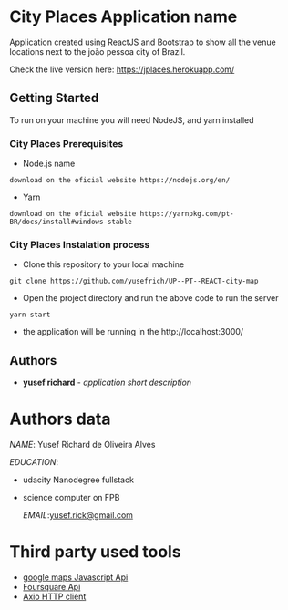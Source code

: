 
# City Places Application name

Application created using ReactJS and Bootstrap to show all the venue locations next to the joão pessoa city of Brazil. <p>
Check the live version here: https://jplaces.herokuapp.com/

## Getting Started

To run on your machine you will need NodeJS, and yarn installed

### City Places Prerequisites

* Node.js name

```
download on the oficial website https://nodejs.org/en/
```
* Yarn

```
download on the oficial website https://yarnpkg.com/pt-BR/docs/install#windows-stable
```

### City Places Instalation process

* Clone this repository to your local machine

```
git clone https://github.com/yusefrich/UP--PT--REACT-city-map
```
* Open the project directory and run the above code to run the server
```
yarn start
```
* the application will be running in the http://localhost:3000/

## Authors


* **yusef richard** - *application short description*

# Authors data

 *NAME*: Yusef Richard de Oliveira Alves <p>
 *EDUCATION*: 
 * udacity Nanodegree fullstack <p>
 * science computer on FPB  <p>
 *EMAIL*:yusef.rick@gmail.com <p>

# Third party used tools

* [google maps Javascript Api](https://developers.google.com/maps/documentation/javascript/tutorial)
* [Foursquare Api](https://developer.foursquare.com/)
* [Axio HTTP client](https://github.com/axios/axios)

